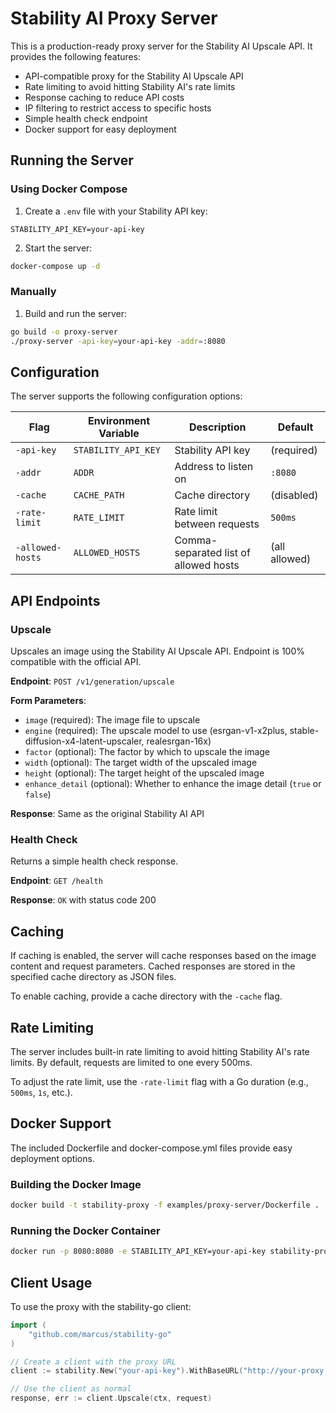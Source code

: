 # Stability AI Proxy Server

This is a production-ready proxy server for the Stability AI Upscale API. It provides the following features:

- API-compatible proxy for the Stability AI Upscale API
- Rate limiting to avoid hitting Stability AI's rate limits
- Response caching to reduce API costs
- IP filtering to restrict access to specific hosts
- Simple health check endpoint
- Docker support for easy deployment

## Running the Server

### Using Docker Compose

1. Create a `.env` file with your Stability API key:

```
STABILITY_API_KEY=your-api-key
```

2. Start the server:

```bash
docker-compose up -d
```

### Manually

1. Build and run the server:

```bash
go build -o proxy-server
./proxy-server -api-key=your-api-key -addr=:8080
```

## Configuration

The server supports the following configuration options:

| Flag | Environment Variable | Description | Default |
|------|---------------------|-------------|---------|
| `-api-key` | `STABILITY_API_KEY` | Stability API key | (required) |
| `-addr` | `ADDR` | Address to listen on | `:8080` |
| `-cache` | `CACHE_PATH` | Cache directory | (disabled) |
| `-rate-limit` | `RATE_LIMIT` | Rate limit between requests | `500ms` |
| `-allowed-hosts` | `ALLOWED_HOSTS` | Comma-separated list of allowed hosts | (all allowed) |

## API Endpoints

### Upscale

Upscales an image using the Stability AI Upscale API. Endpoint is 100% compatible with the official API.

**Endpoint**: `POST /v1/generation/upscale`

**Form Parameters**:

- `image` (required): The image file to upscale
- `engine` (required): The upscale model to use (esrgan-v1-x2plus, stable-diffusion-x4-latent-upscaler, realesrgan-16x)
- `factor` (optional): The factor by which to upscale the image
- `width` (optional): The target width of the upscaled image
- `height` (optional): The target height of the upscaled image
- `enhance_detail` (optional): Whether to enhance the image detail (`true` or `false`)

**Response**: Same as the original Stability AI API

### Health Check

Returns a simple health check response.

**Endpoint**: `GET /health`

**Response**: `OK` with status code 200

## Caching

If caching is enabled, the server will cache responses based on the image content and request parameters. Cached responses are stored in the specified cache directory as JSON files.

To enable caching, provide a cache directory with the `-cache` flag.

## Rate Limiting

The server includes built-in rate limiting to avoid hitting Stability AI's rate limits. By default, requests are limited to one every 500ms.

To adjust the rate limit, use the `-rate-limit` flag with a Go duration (e.g., `500ms`, `1s`, etc.).

## Docker Support

The included Dockerfile and docker-compose.yml files provide easy deployment options.

### Building the Docker Image

```bash
docker build -t stability-proxy -f examples/proxy-server/Dockerfile .
```

### Running the Docker Container

```bash
docker run -p 8080:8080 -e STABILITY_API_KEY=your-api-key stability-proxy
```

## Client Usage

To use the proxy with the stability-go client:

```go
import (
    "github.com/marcus/stability-go"
)

// Create a client with the proxy URL
client := stability.New("your-api-key").WithBaseURL("http://your-proxy:8080")

// Use the client as normal
response, err := client.Upscale(ctx, request)
```